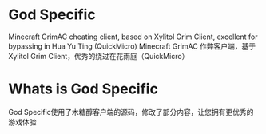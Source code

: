 # God Specific
Minecraft GrimAC cheating client, based on Xylitol Grim Client, excellent for bypassing in Hua Yu Ting (QuickMicro)
Minecraft GrimAC 作弊客户端，基于Xylitol Grim Client，优秀的绕过在花雨庭（QuickMicro）
# Whats is God Specific
God Specific使用了木糖醇客户端的源码，修改了部分内容，让您拥有更优秀的游戏体验
